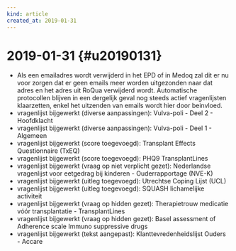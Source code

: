 ```yaml
---
kind: article
created_at: 2019-01-31
---
```


# 2019-01-31 {#u20190131}
* Als een emailadres wordt verwijderd in het EPD of in Medoq zal dit er nu voor zorgen dat er geen emails meer worden uitgezonden naar dat adres en het adres uit RoQua verwijderd wordt. Automatische protocollen blijven in een dergelijk geval nog steeds actief vragenlijsten klaarzetten, enkel het uitzenden van emails wordt hier door beinvloed.
* vragenlijst bijgewerkt (diverse aanpassingen): Vulva-poli - Deel 2 - Hoofdklacht
* vragenlijst bijgewerkt (diverse aanpassingen): Vulva-poli - Deel 1 - Algemeen
* vragenlijst bijgewerkt (score toegevoegd): Transplant Effects Questionnaire (TxEQ)
* vragenlijst bijgewerkt (score toegevoegd): PHQ9 TransplantLines
* vragenlijst bijgewerkt (vraag op niet verplicht gezet): Nederlandse vragenlijst voor eetgedrag bij kinderen - Ouderrapportage (NVE-K)
* vragenlijst bijgewerkt (uitleg toegevoegd): Utrechtse Coping Lijst (UCL)
* vragenlijst bijgewerkt (uitleg toegevoegd): SQUASH lichamelijke activiteit
* vragenlijst bijgewerkt (vraag op hidden gezet): Therapietrouw medicatie vóór transplantatie - TransplantLines
* vragenlijst bijgewerkt (vraag op hidden gezet): Basel assessment of Adherence scale Immuno suppressive drugs
* vragenlijst bijgewerkt (tekst aangepast): Klanttevredenheidslijst Ouders - Accare


